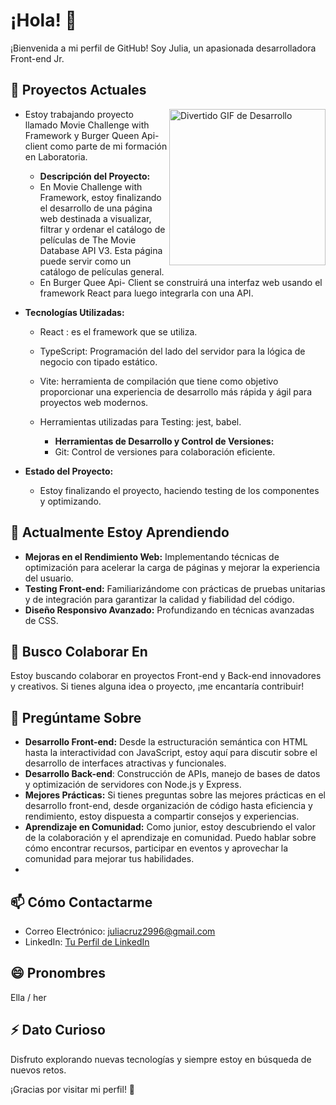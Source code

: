 # ¡Hola! 👋 
¡Bienvenida a mi perfil de GitHub! Soy Julia, un apasionada desarrolladora Front-end Jr. 

## 🔭 Proyectos Actuales
<img src="https://media.giphy.com/media/v1.Y2lkPTc5MGI3NjExZXozNHFlaGFtNnZob3Z5YWs2bnlyMzl4c2Z4MnpvcGF1cWh2enRucyZlcD12MV9pbnRlcm5hbF9naWZfYnlfaWQmY3Q9Zw/CuuSHzuc0O166MRfjt/giphy.gif" alt="Divertido GIF de Desarrollo" width="250" align="right"   >

- Estoy trabajando proyecto llamado Movie Challenge with Framework y Burger Queen Api-client como parte de mi formación en Laboratoria.

  - **Descripción del Proyecto:**
  - En Movie Challenge with Framework, estoy finalizando el desarrollo de una página web destinada a visualizar, filtrar y ordenar el catálogo de películas de The Movie Database API V3. Esta página puede servir como un catálogo de películas general.
  - En Burger Quee Api- Client se construirá una interfaz web usando el framework React para luego integrarla con una API.
- **Tecnologías Utilizadas:**
  - React : es el framework que se utiliza.
  - TypeScript: Programación del lado del servidor para la lógica de negocio con tipado estático.
  - Vite: herramienta de compilación que tiene como objetivo proporcionar una experiencia de desarrollo más rápida y ágil para proyectos web modernos.
  - Herramientas utilizadas para Testing: jest, babel. 
 
     - **Herramientas de Desarrollo y Control de Versiones:**
     - Git: Control de versiones para colaboración eficiente.
 
- **Estado del Proyecto:**
  - Estoy finalizando el proyecto, haciendo testing de los componentes y optimizando.

## 🌱 Actualmente Estoy Aprendiendo
- **Mejoras en el Rendimiento Web:** Implementando técnicas de optimización para acelerar la carga de páginas y mejorar la experiencia del usuario.
- **Testing Front-end:** Familiarizándome con prácticas de pruebas unitarias y de integración para garantizar la calidad y fiabilidad del código.
- **Diseño Responsivo Avanzado:** Profundizando en técnicas avanzadas de CSS.
 

## 👯 Busco Colaborar En

Estoy buscando colaborar en proyectos Front-end y Back-end innovadores y creativos. Si tienes alguna idea o proyecto, ¡me encantaría contribuir!

## 💬 Pregúntame Sobre
- **Desarrollo Front-end:** Desde la estructuración semántica con HTML hasta la interactividad con JavaScript, estoy aquí para discutir sobre el desarrollo de interfaces atractivas y funcionales.
- **Desarrollo Back-end**: Construcción de APIs, manejo de bases de datos y optimización de servidores con Node.js y Express.
- **Mejores Prácticas:** Si tienes preguntas sobre las mejores prácticas en el desarrollo front-end, desde organización de código hasta eficiencia y rendimiento, estoy dispuesta a compartir consejos y experiencias.
- **Aprendizaje en Comunidad:** Como junior, estoy descubriendo el valor de la colaboración y el aprendizaje en comunidad. Puedo hablar sobre cómo encontrar recursos, participar en eventos y aprovechar la comunidad para mejorar tus habilidades.
- 


## 📫 Cómo Contactarme

- Correo Electrónico: juliacruz2996@gmail.com
- LinkedIn: [Tu Perfil de LinkedIn](https://www.linkedin.com/in/juliacp/)


## 😄 Pronombres

Ella / her

## ⚡ Dato Curioso

Disfruto explorando nuevas tecnologías y siempre estoy en búsqueda de nuevos retos.

¡Gracias por visitar mi perfil! 🚀
